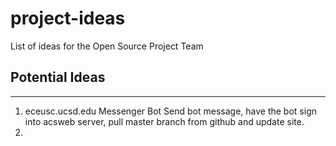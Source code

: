 # project-ideas
List of ideas for the Open Source Project Team

## Potential Ideas
--------------

1. eceusc.ucsd.edu Messenger Bot 
   Send bot message, have the bot sign into acsweb server, pull master branch from github and update site.
2. 

